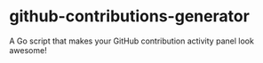 # github-contributions-generator
A Go script that makes your GitHub contribution activity panel look awesome!
